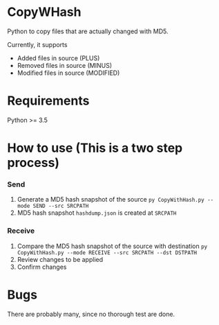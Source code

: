 # CopyWHash
Python to copy files that are actually changed with MD5.

Currently, it supports
- Added files in source (PLUS)
- Removed files in source (MINUS)
- Modified files in source (MODIFIED)

# Requirements
Python >= 3.5

# How to use (This is a two step process)

### Send
1. Generate a MD5 hash snapshot of the source
```py CopyWithHash.py --mode SEND --src SRCPATH```
2. MD5 hash snapshot `hashdump.json` is created at `SRCPATH`

### Receive
1. Compare the MD5 hash snapshot of the source with destination
```py CopyWithHash.py --mode RECEIVE --src SRCPATH --dst DSTPATH```
2. Review changes to be applied
3. Confirm changes


# Bugs
There are probably many, since no thorough test are done.
